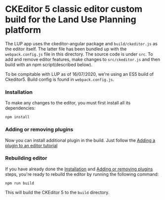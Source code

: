 # CKEditor 5 classic editor custom build for the Land Use Planning platform

The LUP app uses the ckeditor-angular package and `build/ckeditor.js` as the editor itself. The latter file has been bundled up with the `webpack.config.js` file in this directory. The source code is under `src`. To add and remove editor features, make changes to `src/ckeditor.js` and then build with an npm script(described below).

To be compitable with LUP as of 16/07/2020, we're using an ES5 build of Ckeditor5. Build config is found in `webpack.config.js`.

### Installation

 To make any changes to the editor, you must first install all its dependencies:

```
npm install
```

### Adding or removing plugins

Now you can install additional plugin in the build. Just follow the [Adding a plugin to an editor tutorial](https://ckeditor.com/docs/ckeditor5/latest/builds/guides/integration/installing-plugins.html#adding-a-plugin-to-an-editor)

### Rebuilding editor

If you have already done the [Installation](#installation) and [Adding or removing plugins](#adding-or-removing-plugins) steps, you're ready to rebuild the editor by running the following command:

```
npm run build
```

This will build the CKEditor 5 to the `build` directory.
